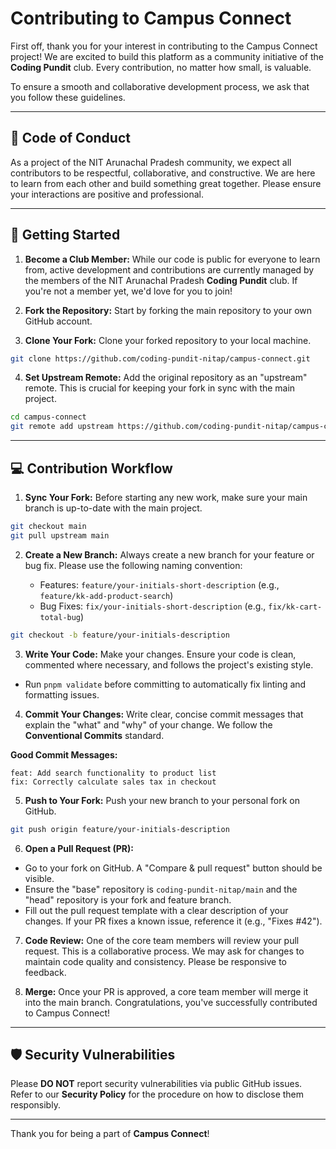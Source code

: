 # Contributing to Campus Connect

First off, thank you for your interest in contributing to the Campus Connect project! We are excited to build this platform as a community initiative of the **Coding Pundit** club. Every contribution, no matter how small, is valuable.

To ensure a smooth and collaborative development process, we ask that you follow these guidelines.

---

## 📜 Code of Conduct

As a project of the NIT Arunachal Pradesh community, we expect all contributors to be respectful, collaborative, and constructive. We are here to learn from each other and build something great together. Please ensure your interactions are positive and professional.

---

## 🚀 Getting Started

1. **Become a Club Member:** While our code is public for everyone to learn from, active development and contributions are currently managed by the members of the NIT Arunachal Pradesh **Coding Pundit** club. If you're not a member yet, we'd love for you to join!  

2. **Fork the Repository:** Start by forking the main repository to your own GitHub account.  

3. **Clone Your Fork:** Clone your forked repository to your local machine.  

```bash
git clone https://github.com/coding-pundit-nitap/campus-connect.git
````

4. **Set Upstream Remote:** Add the original repository as an "upstream" remote. This is crucial for keeping your fork in sync with the main project.

```bash
cd campus-connect
git remote add upstream https://github.com/coding-pundit-nitap/campus-connect.git
```

---

## 💻 Contribution Workflow

1. **Sync Your Fork:** Before starting any new work, make sure your main branch is up-to-date with the main project.

```bash
git checkout main
git pull upstream main
```

2. **Create a New Branch:** Always create a new branch for your feature or bug fix. Please use the following naming convention:

   * Features: `feature/your-initials-short-description` (e.g., `feature/kk-add-product-search`)
   * Bug Fixes: `fix/your-initials-short-description` (e.g., `fix/kk-cart-total-bug`)

```bash
git checkout -b feature/your-initials-description
```

3. **Write Your Code:** Make your changes. Ensure your code is clean, commented where necessary, and follows the project's existing style.

* Run `pnpm validate` before committing to automatically fix linting and formatting issues.

4. **Commit Your Changes:** Write clear, concise commit messages that explain the "what" and "why" of your change. We follow the **Conventional Commits** standard.

**Good Commit Messages:**

```text
feat: Add search functionality to product list
fix: Correctly calculate sales tax in checkout
```

5. **Push to Your Fork:** Push your new branch to your personal fork on GitHub.

```bash
git push origin feature/your-initials-description
```

6. **Open a Pull Request (PR):**

* Go to your fork on GitHub. A "Compare & pull request" button should be visible.
* Ensure the "base" repository is `coding-pundit-nitap/main` and the "head" repository is your fork and feature branch.
* Fill out the pull request template with a clear description of your changes. If your PR fixes a known issue, reference it (e.g., "Fixes #42").

7. **Code Review:** One of the core team members will review your pull request. This is a collaborative process. We may ask for changes to maintain code quality and consistency. Please be responsive to feedback.

8. **Merge:** Once your PR is approved, a core team member will merge it into the main branch. Congratulations, you've successfully contributed to Campus Connect!

---

## 🛡️ Security Vulnerabilities

Please **DO NOT** report security vulnerabilities via public GitHub issues. Refer to our **Security Policy** for the procedure on how to disclose them responsibly.

---

Thank you for being a part of **Campus Connect**!
